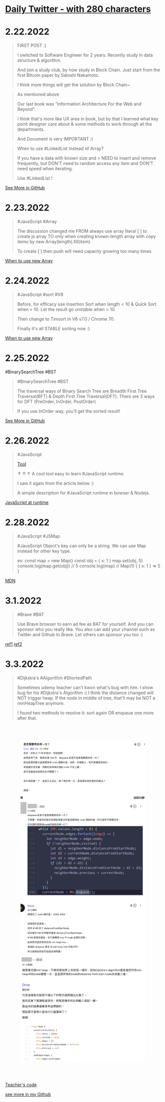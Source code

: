 # [Daily Twitter - with 280 characters](https://twitter.com/chiawei37995568)

# 2.22.2022

> FIRST POST :)
>
> I switched to Software Engineer for 2 years.
> Recently study in data structure & algorithm.
>
> And join a study club, by now study in Block Chain. Just start from the first Bitcoin paper by Satoshi Nakamoto.
>
> I think more things will get the solution by Block Chain~

> As mentioned above
>
> Our last book was "Information Architecture For the Web and Beyond".
>
> I think that's more like UX area in book, but by that I learned what key point designer care about & some methods to work through all the departments.
>
> And Document is very IMPORTANT :)

> When to use #LinkedList instead of Array?
>
> If you have a data with known size and > NEED to insert and remove frequently,
> but DON'T need to random access any item and DON'T need speed when iterating.
>
> Use #LinkedList !

[See More in GitHub](https://github.com/ocup0311/Algorithm/blob/master/note/6_Linear%20Data%20Structure)

# 2.23.2022

> #JavaScript #Array
>
> The discussion changed me
> FROM always use array literal [ ] to create js array
> TO only when creating known-length array with copy items by
> new Array(length).fill(item)
>
> To create [ ] then push will need capacity growing too many times

[When to use new Array](https://coderwall.com/p/h4xm0w/why-never-use-new-array-in-javascript)

# 2.24.2022

> #JavaScript #sort #V8
>
> Before, for efficacy use Insertion Sort when length < 10 & Quick Sort when > 10.
> Let the result go unstable when > 10.
>
> Then change to Timsort in V8 v7.0 / Chrome 70.
>
> Finally it's all STABLE sorting now :)

[When to use new Array](https://v8.dev/blog/array-sort)

# 2.25.2022

#BinarySearchTree #BST

> #BinarySearchTree #BST
>
> The traversal ways of Binary Search Tree are Breadth First Tree Traversal(BFT) & Depth First Tree Traversal(DFT).
> There are 3 ways for DFT (PreOrder, InOrder, PostOrder)
>
> If you use InOrder way, you'll get the sorted result!

[See More in GitHub](https://github.com/ocup0311/Algorithm/blob/master/note/7_Tree)

# 2.26.2022

> #JavaScript
>
> [Tool](http://latentflip.com/loupe/)
>
> ↑ ↑ ↑ A cool tool easy to learn #JavaScript runtime.
>
> I saw it again from the article below :)
>
> A simple description for #JavaScript runtime in bowser & Nodejs.

[JavaScript at runtime](https://github.com/Fandix/Fandix.github.io-/blob/main/source/_posts/NodeJS/how-dose-javascript-work.md)

# 2.28.2022

> #JavaScript #JSMap
>
> #JavaScript Object's key can only be a string. We can use Map instead for other key type.
>
> ex:
> const map = new Map()
> const obj = { x: 1 }
> map.set(obj, 5)
> console.log(map.get(obj))
> // 5
> console.log(map)
> // Map(1) { { x: 1 } => 5 }

[MDN](https://developer.mozilla.org/en-US/docs/Web/JavaScript/Reference/Global_Objects/Map)

# 3.1.2022

> #Brave #BAT
>
> Use Brave browser to earn ad fee as BAT for yourself.
> And you can sponsor who you really like.
> You also can add your channel such as Twitter and Github to Brave.
> Let others can sponsor you too :)

[ref1](https://publishers.basicattentiontoken.org/) [ref2](https://www.hankexploring.com/%E8%B3%BA%E9%8C%A2-brave%E7%80%8F%E8%A6%BD%E5%99%A8-%E8%B3%BA%E9%8C%A2/)

# 3.3.2022

> #Dijkstra's #Algorithm #ShortedPath
>
> Sometimes udemy teacher can't kwon what's bug with him.
> I show bug for his #Dijkstra's Algorithm :)
> I think the distance changed will NOT trigger heap.
> If the node in middle of tree, that'll may be NOT a minHeapTree anymore.
>
> I found two methods to resolve it: sort again OR enqueue one more after that.

  <div style="display: flex; flex-direction: column; padding: 10%; justify-content: center;" >
    <img src="/Diary/src/image/Dijkstra's_Algorithm_Question1.png" alt="Dijkstra's_Algorithm_Question.png" />
    <img src="/Diary/src/image/Dijkstra's_Algorithm_Question2.png" alt="Dijkstra's_Algorithm_Question.png" />
  </div>

[Teacher's code](/Diary/src/code/Dijkstra_FromTeacher.js)

[see more in my Github](https://github.com/ocup0311/Algorithm/blob/e78205f4256de25c1e3a316d7dc0d0f76205e7c3/code/graph/Digraph.js)
